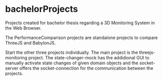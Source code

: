 # bachelorProjects
Projects created for bachelor thesis regarding a 3D Monitoring System in the Web Browser.

The PerformanceComparison projects are standalone projects to compare ThreeJS and BabylonJS. 

Start the other three projects individually. The main project is the threejs-monitoring project. The state-changer-mock has the addidional GUI to manually activate state changes of given domain objects and the socket-server offers the socket-connection for the communication between the projects.
